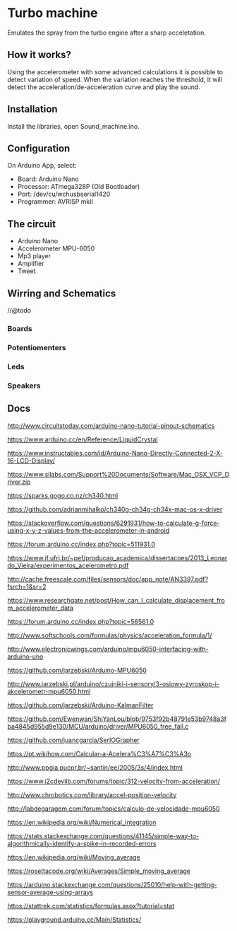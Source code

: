 # Turbo machine
Emulates the spray from the turbo engine after a sharp acceletation.

## How it works?
Using the accelerometer with some advanced calculations it is possible to detect variation of speed.
When the variation reaches the threshold, it will detect the acceleration/de-acceleration curve and play the sound.

## Installation
Install the libraries, open Sound_machine.ino.

## Configuration
On Arduino App, select:
- Board: Arduino Nano
- Processor: ATmega328P (Old Bootloader)
- Port: /dev/cu/wchusbserial1420
- Programmer: AVRISP mkII

## The circuit
- Arduino Nano
- Accelerometer MPU-6050
- Mp3 player
- Amplifier
- Tweet

## Wirring and Schematics
//@todo
### Boards

### Potentiomenters

### Leds

### Speakers

## Docs
http://www.circuitstoday.com/arduino-nano-tutorial-pinout-schematics

https://www.arduino.cc/en/Reference/LiquidCrystal

https://www.instructables.com/id/Arduino-Nano-Directly-Connected-2-X-16-LCD-Display/

https://www.silabs.com/Support%20Documents/Software/Mac_OSX_VCP_Driver.zip

https://sparks.gogo.co.nz/ch340.html

https://github.com/adrianmihalko/ch340g-ch34g-ch34x-mac-os-x-driver

https://stackoverflow.com/questions/6291931/how-to-calculate-g-force-using-x-y-z-values-from-the-accelerometer-in-android

https://forum.arduino.cc/index.php?topic=511931.0

https://www.if.ufrj.br/~pef/producao_academica/dissertacoes/2013_Leonardo_Vieira/experimentos_acelerometro.pdf

http://cache.freescale.com/files/sensors/doc/app_note/AN3397.pdf?fsrch=1&sr=2

https://www.researchgate.net/post/How_can_I_calculate_displacement_from_accelerometer_data

https://forum.arduino.cc/index.php?topic=56561.0

http://www.softschools.com/formulas/physics/acceleration_formula/1/

http://www.electronicwings.com/arduino/mpu6050-interfacing-with-arduino-uno

https://github.com/jarzebski/Arduino-MPU6050

http://www.jarzebski.pl/arduino/czujniki-i-sensory/3-osiowy-zyroskop-i-akcelerometr-mpu6050.html

https://github.com/jarzebski/Arduino-KalmanFilter

https://github.com/Ewenwan/ShiYanLou/blob/9753f92b48791e53b9748a3fba4845d955d9e130/MCU/arduino/driver/MPU6050_free_fall.c

https://github.com/juancgarcia/SerIOGrapher

https://pt.wikihow.com/Calcular-a-Acelera%C3%A7%C3%A3o

http://www.ppgia.pucpr.br/~santin/ee/2005/3s/4/index.html

https://www.i2cdevlib.com/forums/topic/312-velocity-from-acceleration/

http://www.chrobotics.com/library/accel-position-velocity

http://labdegaragem.com/forum/topics/calculo-de-velocidade-mpu6050

https://en.wikipedia.org/wiki/Numerical_integration

https://stats.stackexchange.com/questions/41145/simple-way-to-algorithmically-identify-a-spike-in-recorded-errors

https://en.wikipedia.org/wiki/Moving_average

https://rosettacode.org/wiki/Averages/Simple_moving_average

https://arduino.stackexchange.com/questions/25010/help-with-getting-sensor-average-using-arrays

https://stattrek.com/statistics/formulas.aspx?tutorial=stat

https://playground.arduino.cc/Main/Statistics/
